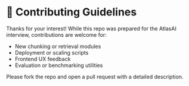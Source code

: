 # 🤝 Contributing Guidelines

Thanks for your interest! While this repo was prepared for the AtlasAI interview, contributions are welcome for:

- New chunking or retrieval modules
- Deployment or scaling scripts
- Frontend UX feedback
- Evaluation or benchmarking utilities

Please fork the repo and open a pull request with a detailed description.
